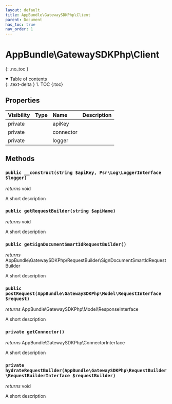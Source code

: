 ```yaml
---
layout: default
title: AppBundle\GatewaySDKPhp\Client
parent: Document
has_toc: true
nav_order: 1
---
```


# AppBundle\GatewaySDKPhp\Client
{: .no_toc }

<details open markdown="block">
  <summary>
    Table of contents
  </summary>
  {: .text-delta }
1. TOC
{:toc}
</details>

## Properties

| Visibility | Type | Name | Description |
| :--- | :--- | :--- | :--- |
| private |  | apiKey |  |
| private |  | connector |  |
| private |  | logger |  |


## Methods

### `public __construct(string $apiKey, Psr\Log\LoggerInterface $logger)`

*returns* void

A short description

### `public getRequestBuilder(string $apiName)`

*returns* void

A short description

### `public getSignDocumentSmartIdRequestBuilder()`

*returns* AppBundle\GatewaySDKPhp\RequestBuilder\SignDocumentSmartIdRequestBuilder

A short description

### `public postRequest(AppBundle\GatewaySDKPhp\Model\RequestInterface $request)`

*returns* AppBundle\GatewaySDKPhp\Model\ResponseInterface

A short description

### `private getConnector()`

*returns* AppBundle\GatewaySDKPhp\ConnectorInterface

A short description

### `private hydrateRequestBuilder(AppBundle\GatewaySDKPhp\RequestBuilder\RequestBuilderInterface $requestBuilder)`

*returns* void

A short description

